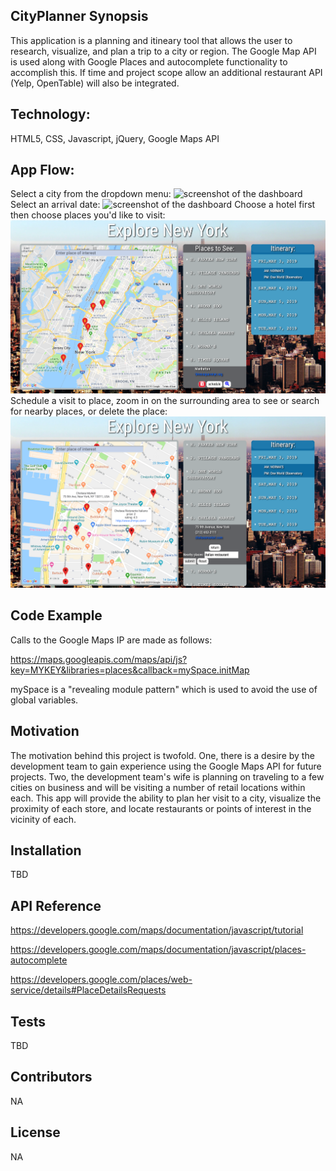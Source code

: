 ## CityPlanner Synopsis
This application is a planning and itineary tool that allows the user to research, visualize, and plan a trip to a city or region. The Google Map API is used along with Google Places and autocomplete functionality to accomplish this.  If time and project scope allow an additional restaurant API (Yelp, OpenTable) will also be integrated.

Technology:
---------
HTML5, CSS, Javascript, jQuery, Google Maps API

App Flow:
---------
Select a city from the dropdown menu:
![screenshot of the dashboard](assets/CityPlanner1.png)
Select an arrival date:
![screenshot of the dashboard](assets/CityPlanner2.png)
Choose a hotel first then choose places you'd like to visit:
![screenshot of the dashboard](assets/CityPlanner3.png)
Schedule a visit to place, zoom in on the surrounding area to see or search for nearby places, or delete the place:
![screenshot of the dashboard](assets/CityPlanner4.png)

## Code Example
Calls to the Google Maps IP are made as follows:
   
https://maps.googleapis.com/maps/api/js?key=MYKEY&libraries=places&callback=mySpace.initMap   

mySpace is a "revealing module pattern" which is used to avoid the use of global variables.

## Motivation
The motivation behind this project is twofold.  One, there is a desire by the development team to gain experience using the Google Maps API for future projects.  Two, the development team's wife is planning on traveling to a few cities on business and will be visiting a number of retail locations within each.  This app will provide the ability to plan her visit to a city, visualize the proximity of each store, and locate restaurants or points of interest in the vicinity of each. 

## Installation
TBD

## API Reference
https://developers.google.com/maps/documentation/javascript/tutorial

https://developers.google.com/maps/documentation/javascript/places-autocomplete

https://developers.google.com/places/web-service/details#PlaceDetailsRequests

## Tests
TBD

## Contributors
NA

## License
NA
